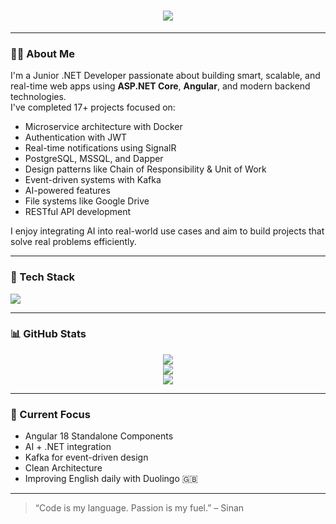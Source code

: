 <h1 align="center">
  <img src="https://readme-typing-svg.herokuapp.com?font=Fira+Code&size=26&pause=1000&color=58A6FF&center=true&vCenter=true&width=435&lines=Hi+there+%F0%9F%91%8B+I'm+Sinan;Junior+.NET+Developer+%7C+AI+Enthusiast;Always+building%2C+always+learning..." />
</h1>

---

### 👨‍💻 About Me

I'm a Junior .NET Developer passionate about building smart, scalable, and real-time web apps using **ASP.NET Core**, **Angular**, and modern backend technologies.  
I've completed 17+ projects focused on:

- Microservice architecture with Docker  
- Authentication with JWT  
- Real-time notifications using SignalR  
- PostgreSQL, MSSQL, and Dapper  
- Design patterns like Chain of Responsibility & Unit of Work  
- Event-driven systems with Kafka  
- AI-powered features  
- File systems like Google Drive  
- RESTful API development  

I enjoy integrating AI into real-world use cases and aim to build projects that solve real problems efficiently.

---

### 🧰 Tech Stack

<p align="left">
  <img src="https://skillicons.dev/icons?i=dotnet,cs,angular,ts,docker,kafka,postgresql,mssql,github,vscode" />
</p>

---

### 📊 GitHub Stats

<p align="center">
  <img src="https://github-readme-stats.vercel.app/api?username=sinanGithubUsername&show_icons=true&theme=github_dark" />
  <br />
  <img src="https://github-readme-streak-stats.herokuapp.com/?user=sinanGithubUsername&theme=github-dark" />
  <br />
  <img src="https://github-readme-stats.vercel.app/api/top-langs/?username=sinanGithubUsername&layout=compact&theme=github_dark" />
</p>

---

### 🚀 Current Focus

- Angular 18 Standalone Components  
- AI + .NET integration  
- Kafka for event-driven design  
- Clean Architecture  
- Improving English daily with Duolingo 🇬🇧

---

> “Code is my language. Passion is my fuel.” – Sinan

